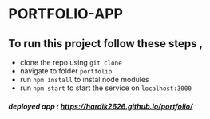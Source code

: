 # PORTFOLIO-APP 

## To run this project follow these steps , 
  - clone the repo using `git clone`
  - navigate to folder `portfolio`
  - run `npm install` to instal node modules
  - run `npm start` to start the service on `localhost:3000`
    
##### deployed app : https://hardik2626.github.io/portfolio/
